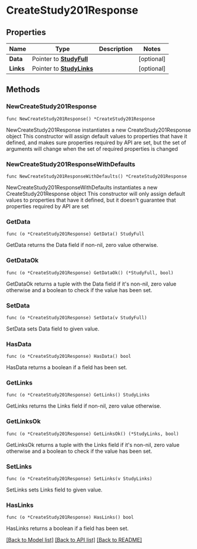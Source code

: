 # CreateStudy201Response

## Properties

Name | Type | Description | Notes
------------ | ------------- | ------------- | -------------
**Data** | Pointer to [**StudyFull**](StudyFull.md) |  | [optional] 
**Links** | Pointer to [**StudyLinks**](StudyLinks.md) |  | [optional] 

## Methods

### NewCreateStudy201Response

`func NewCreateStudy201Response() *CreateStudy201Response`

NewCreateStudy201Response instantiates a new CreateStudy201Response object
This constructor will assign default values to properties that have it defined,
and makes sure properties required by API are set, but the set of arguments
will change when the set of required properties is changed

### NewCreateStudy201ResponseWithDefaults

`func NewCreateStudy201ResponseWithDefaults() *CreateStudy201Response`

NewCreateStudy201ResponseWithDefaults instantiates a new CreateStudy201Response object
This constructor will only assign default values to properties that have it defined,
but it doesn't guarantee that properties required by API are set

### GetData

`func (o *CreateStudy201Response) GetData() StudyFull`

GetData returns the Data field if non-nil, zero value otherwise.

### GetDataOk

`func (o *CreateStudy201Response) GetDataOk() (*StudyFull, bool)`

GetDataOk returns a tuple with the Data field if it's non-nil, zero value otherwise
and a boolean to check if the value has been set.

### SetData

`func (o *CreateStudy201Response) SetData(v StudyFull)`

SetData sets Data field to given value.

### HasData

`func (o *CreateStudy201Response) HasData() bool`

HasData returns a boolean if a field has been set.

### GetLinks

`func (o *CreateStudy201Response) GetLinks() StudyLinks`

GetLinks returns the Links field if non-nil, zero value otherwise.

### GetLinksOk

`func (o *CreateStudy201Response) GetLinksOk() (*StudyLinks, bool)`

GetLinksOk returns a tuple with the Links field if it's non-nil, zero value otherwise
and a boolean to check if the value has been set.

### SetLinks

`func (o *CreateStudy201Response) SetLinks(v StudyLinks)`

SetLinks sets Links field to given value.

### HasLinks

`func (o *CreateStudy201Response) HasLinks() bool`

HasLinks returns a boolean if a field has been set.


[[Back to Model list]](../README.md#documentation-for-models) [[Back to API list]](../README.md#documentation-for-api-endpoints) [[Back to README]](../README.md)


